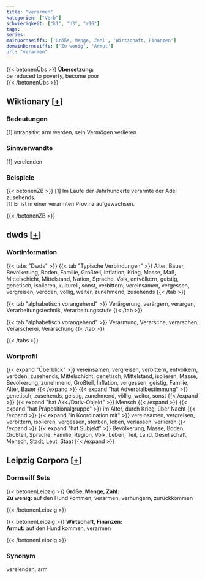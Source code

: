 ```yaml
---
title: "verarmen"
kategorien: ["Verb"]
schwierigkeit: ["k1", "h3", "r16"]
tags:
series:
mainDornseiffs: ['Größe, Menge, Zahl', 'Wirtschaft, Finanzen']
domainDornseiffs: ['Zu wenig', 'Armut']
url: "verarmen"
---
```


{{< betonenÜbs >}}
**Übersetzung:**  
be reduced to poverty, become poor  
{{< /betonenÜbs >}}

## Wiktionary [[+](https://de.wiktionary.org/wiki/verarmen)]

### Bedeutungen
[1] intransitiv: arm werden, sein Vermögen verlieren  

### Sinnverwandte
[1] verelenden  

### Beispiele
{{< betonenZB >}}
[1] Im Laufe der Jahrhunderte verarmte der Adel zusehends.  
[1] Er ist in einer verarmten Provinz aufgewachsen.  

{{< /betonenZB >}}


## dwds [[+](https://www.dwds.de/wb/verarmen)]

### Wortinformation
{{< tabs "Dwds" >}}
{{< tab "Typische Verbindungen" >}}
Alter, Bauer, Bevölkerung, Boden, Familie, Großteil, Inflation, Krieg, Masse, Maß, Mittelschicht, Mittelstand, Nation, Sprache, Volk, entvölkern, geistig, genetisch, isolieren, kulturell, sonst, verbittern, vereinsamen, vergessen, vergreisen, veröden, völlig, weiter, zunehmend, zusehends
{{< /tab >}}

{{< tab "alphabetisch vorangehend" >}}
Verärgerung, verärgern, verargen, Verarbeitungstechnik, Verarbeitungsstufe
{{< /tab >}}

{{< tab "alphabetisch vorangehend" >}}
Verarmung, Verarsche, verarschen, Verarscherei, Verarschung
{{< /tab >}}

{{< /tabs >}}

### Wortprofil
{{< expand "Überblick" >}} vereinsamen, vergreisen, verbittern, entvölkern, veröden, zusehends, Mittelschicht, genetisch, Mittelstand, isolieren, Masse, Bevölkerung, zunehmend, Großteil, Inflation, vergessen, geistig, Familie, Alter, Bauer {{< /expand >}}
{{< expand "hat Adverbialbestimmung" >}} genetisch, zusehends, geistig, zunehmend, völlig, weiter, sonst {{< /expand >}}
{{< expand "hat Akk./Dativ-Objekt" >}} Mensch {{< /expand >}}
{{< expand "hat Präpositionalgruppe" >}} im Alter, durch Krieg, über Nacht {{< /expand >}}
{{< expand "in Koordination mit" >}} vereinsamen, vergreisen, verbittern, isolieren, vergessen, sterben, leben, verlassen, verlieren {{< /expand >}}
{{< expand "hat Subjekt" >}} Bevölkerung, Masse, Boden, Großteil, Sprache, Familie, Region, Volk, Leben, Teil, Land, Gesellschaft, Mensch, Stadt, Leut, Staat {{< /expand >}}

## Leipzig Corpora [[+](https://corpora.uni-leipzig.de/en/res?word=verarmen&corpusId=deu_newscrawl-public_2018)]

### Dornseiff Sets
{{< betonenLeipzig >}}
**Größe, Menge, Zahl:**  
**Zu wenig:** auf den Hund kommen, verarmen, verhungern, zurückkommen  

{{< /betonenLeipzig >}}


{{< betonenLeipzig >}}
**Wirtschaft, Finanzen:**  
**Armut:** auf den Hund kommen, verarmen  

{{< /betonenLeipzig >}}

### Synonym
verelenden, arm

